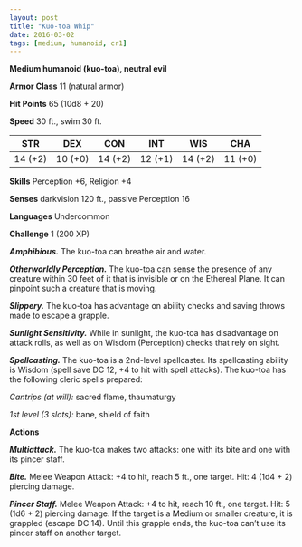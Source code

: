```yaml
---
layout: post
title: "Kuo-toa Whip"
date: 2016-03-02
tags: [medium, humanoid, cr1]
---
```


**Medium humanoid (kuo-toa), neutral evil**

**Armor Class** 11 (natural armor)

**Hit Points** 65 (10d8 + 20)

**Speed** 30 ft., swim 30 ft.

|   STR   |   DEX   |   CON   |   INT   |   WIS   |   CHA   |
|:-----:|:-----:|:-----:|:-----:|:-----:|:-----:|
| 14 (+2) | 10 (+0) | 14 (+2) | 12 (+1) | 14 (+2) | 11 (+0) |

**Skills** Perception +6, Religion +4

**Senses** darkvision 120 ft., passive Perception 16

**Languages** Undercommon

**Challenge** 1 (200 XP)

***Amphibious.*** The kuo-toa can breathe air and water.

***Otherworldly Perception.*** The kuo-toa can sense the presence of any creature within 30 feet of it that is invisible or on the Ethereal Plane. It can pinpoint such a creature that is moving.

***Slippery.*** The kuo-toa has advantage on ability checks and saving throws made to escape a grapple.

***Sunlight Sensitivity.*** While in sunlight, the kuo-toa has disadvantage on attack rolls, as well as on Wisdom (Perception) checks that rely on sight.

***Spellcasting.*** The kuo-toa is a 2nd-level spellcaster. Its spellcasting ability is Wisdom (spell save DC 12, +4 to hit with spell attacks). The kuo-toa has the following cleric spells prepared:

*Cantrips (at will):* sacred flame, thaumaturgy

*1st level (3 slots):* bane, shield of faith

**Actions**

***Multiattack.*** The kuo-toa makes two attacks: one with its bite and one with its pincer staff.

***Bite.*** Melee Weapon Attack: +4 to hit, reach 5 ft., one target. Hit: 4 (1d4 + 2) piercing damage.

***Pincer Staff.*** Melee Weapon Attack: +4 to hit, reach 10 ft., one target. Hit: 5 (1d6 + 2) piercing damage. If the target is a Medium or smaller creature, it is grappled (escape DC 14). Until this grapple ends, the kuo-toa can’t use its pincer staff on another target.
